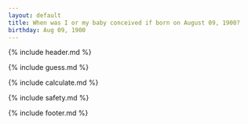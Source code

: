 ```yaml
---
layout: default
title: When was I or my baby conceived if born on August 09, 1900?
birthday: Aug 09, 1900
---
```


{% include header.md %}

{% include guess.md %}

{% include calculate.md %}

{% include safety.md %}

{% include footer.md %}



